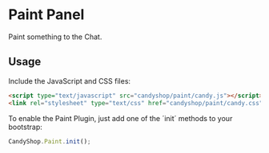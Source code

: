 # Paint Panel
Paint something to the Chat.

## Usage
Include the JavaScript and CSS files:

```HTML
<script type="text/javascript" src="candyshop/paint/candy.js"></script>
<link rel="stylesheet" type="text/css" href="candyshop/paint/candy.css" />
```

To enable the Paint Plugin, just add one of the ´init´ methods to your bootstrap:

```JavaScript
CandyShop.Paint.init();
```